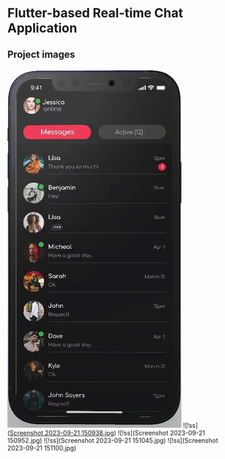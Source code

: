 # Flutter-based Real-time Chat Application
## Project images 
![!ss](starter.jpg)
![!ss]([Screenshot 2023-09-21 150938.jpg](https://github.com/saibhandari1999/Flutter-chatapp/blob/master/Screenshot%202023-09-21%20150938.jpg))
![!ss](Screenshot 2023-09-21 150952.jpg)
![!ss](Screenshot 2023-09-21 151045.jpg)
![!ss](Screenshot 2023-09-21 151100.jpg)
